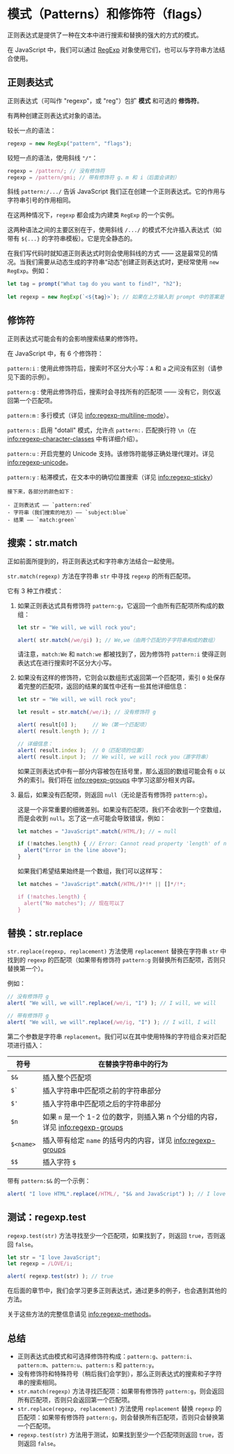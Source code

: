 # 模式（Patterns）和修饰符（flags）

正则表达式是提供了一种在文本中进行搜索和替换的强大的方式的模式。

在 JavaScript 中，我们可以通过 [RegExp](mdn:js/RegExp) 对象使用它们，也可以与字符串方法结合使用。

## 正则表达式

正则表达式（可叫作 "regexp"，或 "reg"）包扩 **模式** 和可选的 **修饰符**。

有两种创建正则表达式对象的语法。

较长一点的语法：

```js
regexp = new RegExp("pattern", "flags");
```

较短一点的语法，使用斜线 `"/"`：

```js
regexp = /pattern/; // 没有修饰符
regexp = /pattern/gmi; // 带有修饰符 g、m 和 i（后面会讲到）
```

斜线 `pattern:/.../` 告诉 JavaScript 我们正在创建一个正则表达式。它的作用与字符串引号的作用相同。

在这两种情况下，`regexp` 都会成为内建类 `RegExp` 的一个实例。

这两种语法之间的主要区别在于，使用斜线 `/.../` 的模式不允许插入表达式（如带有 `${...}` 的字符串模板）。它是完全静态的。

在我们写代码时就知道正则表达式时则会使用斜线的方式 —— 这是最常见的情况。当我们需要从动态生成的字符串“动态”创建正则表达式时，更经常使用 `new RegExp`。例如：

```js
let tag = prompt("What tag do you want to find?", "h2");
​
let regexp = new RegExp(`<${tag}>`); // 如果在上方输入到 prompt 中的答案是 "h2"，则与 /<h2>/ 相同
```

## 修饰符

正则表达式可能会有的会影响搜索结果的修饰符。

在 JavaScript 中，有 6 个修饰符：

`pattern:i`
: 使用此修饰符后，搜索时不区分大小写：`A` 和 `a` 之间没有区别（请参见下面的示例）。

`pattern:g`
: 使用此修饰符后，搜索时会寻找所有的匹配项 —— 没有它，则仅返回第一个匹配项。

`pattern:m`
: 多行模式（详见 <info:regexp-multiline-mode>）。

`pattern:s`
: 启用 "dotall" 模式，允许点 `pattern:.` 匹配换行符 `\n`（在 <info:regexp-character-classes> 中有详细介绍）。

`pattern:u`
: 开启完整的 Unicode 支持。该修饰符能够正确处理代理对。详见 <info:regexp-unicode>。

`pattern:y`
: 粘滞模式，在文本中的确切位置搜索（详见 <info:regexp-sticky>）


```smart header="颜色"
接下来，各部分的颜色如下：
​
- 正则表达式 —— `pattern:red`
- 字符串（我们搜索的地方）—— `subject:blue`
- 结果 —— `match:green`
```

## 搜索：str.match

正如前面所提到的，将正则表达式和字符串方法结合一起使用。

`str.match(regexp)` 方法在字符串 `str` 中寻找 `regexp` 的所有匹配项。

它有 3 种工作模式：

1. 如果正则表达式具有修饰符 `pattern:g`，它返回一个由所有匹配项所构成的数组：
    ```js run
    let str = "We will, we will rock you";

    alert( str.match(/we/gi) ); // We,we（由两个匹配的子字符串构成的数组）
    ```
    请注意，`match:We` 和 `match:we` 都被找到了，因为修饰符 `pattern:i` 使得正则表达式在进行搜索时不区分大小写。

2. 如果没有这样的修饰符，它则会以数组形式返回第一个匹配项，索引 `0` 处保存着完整的匹配项，返回的结果的属性中还有一些其他详细信息：
    ```js run
    let str = "We will, we will rock you";

    let result = str.match(/we/i); // 没有修饰符 g

    alert( result[0] );     // We（第一个匹配项）
    alert( result.length ); // 1

    // 详细信息：
    alert( result.index );  // 0（匹配项的位置）
    alert( result.input );  // We will, we will rock you（源字符串）
    ```
    如果正则表达式中有一部分内容被包在括号里，那么返回的数组可能会有 `0` 以外的索引。我们将在 <info:regexp-groups> 中学习这部分相关内容。

3. 最后，如果没有匹配项，则返回 `null`（无论是否有修饰符 `pattern:g`）。

    这是一个非常重要的细微差别。如果没有匹配项，我们不会收到一个空数组，而是会收到 `null`。忘了这一点可能会导致错误，例如：

    ```js run
    let matches = "JavaScript".match(/HTML/); // = null

    if (!matches.length) { // Error: Cannot read property 'length' of null
      alert("Error in the line above");
    }
    ```

    如果我们希望结果始终是一个数组，我们可以这样写：

    ```js run
    let matches = "JavaScript".match(/HTML/)*!* || []*/!*;

    if (!matches.length) {
      alert("No matches"); // 现在可以了
    }
    ```

## 替换：str.replace

`str.replace(regexp, replacement)` 方法使用 `replacement` 替换在字符串 `str` 中找到的 `regexp` 的匹配项（如果带有修饰符 `pattern:g` 则替换所有匹配项，否则只替换第一个）。

例如：

```js run
// 没有修饰符 g
alert( "We will, we will".replace(/we/i, "I") ); // I will, we will

// 带有修饰符 g
alert( "We will, we will".replace(/we/ig, "I") ); // I will, I will
```

第二个参数是字符串 `replacement`。我们可以在其中使用特殊的字符组合来对匹配项进行插入：

| 符号 | 在替换字符串中的行为 |
|--------|--------|
|`$&`|插入整个匹配项|
|<code>$&#096;</code>|插入字符串中匹配项之前的字符串部分|
|`$'`|插入字符串中匹配项之后的字符串部分|
|`$n`|如果 `n` 是一个 1-2 位的数字，则插入第 n 个分组的内容，详见 <info:regexp-groups>|
|`$<name>`|插入带有给定 `name` 的括号内的内容，详见 <info:regexp-groups>|
| `$$` | 插入字符 `$` |

带有 `pattern:$&` 的一个示例：

```js run
alert( "I love HTML".replace(/HTML/, "$& and JavaScript") ); // I love HTML and JavaScript
```

## 测试：regexp.test

`regexp.test(str)` 方法寻找至少一个匹配项，如果找到了，则返回 `true`，否则返回 `false`。

```js run
let str = "I love JavaScript";
let regexp = /LOVE/i;

alert( regexp.test(str) ); // true
```

在后面的章节中，我们会学习更多正则表达式，通过更多的例子，也会遇到其他的方法。

关于这些方法的完整信息请见 <info:regexp-methods>。

## 总结

- 正则表达式由模式和可选择修饰符构成：`pattern:g`、`pattern:i`、`pattern:m`、`pattern:u`、`pattern:s` 和 `pattern:y`。
- 没有修饰符和特殊符号（稍后我们会学到），那么正则表达式的搜索和子字符串的搜索相同。
- `str.match(regexp)` 方法寻找匹配项：如果带有修饰符 `pattern:g`，则会返回所有匹配项，否则只会返回第一个匹配项。
- `str.replace(regexp, replacement)` 方法使用 `replacement` 替换 `regexp` 的匹配项：如果带有修饰符 `pattern:g`，则会替换所有匹配项，否则只会替换第一个匹配项。
- `regexp.test(str)` 方法用于测试，如果找到至少一个匹配项则返回 `true`，否则返回 `false`。

